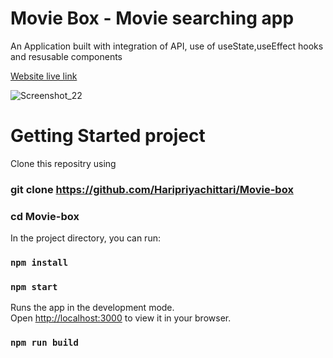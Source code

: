 # Movie Box - Movie searching app

An Application built with integration of API, use of useState,useEffect hooks and resusable components

[Website live link](https://movie-box-xd.netlify.app/)

![Screenshot_22](https://user-images.githubusercontent.com/117892673/205648729-e23b270e-8ea0-4a07-9553-3fc8cef7ba86.png)


# Getting Started project

Clone this repositry using
### git clone https://github.com/Haripriyachittari/Movie-box

### cd Movie-box

In the project directory, you can run:

### `npm install`
### `npm start`

Runs the app in the development mode.\
Open [http://localhost:3000](http://localhost:3000) to view it in your browser.

### `npm run build`


